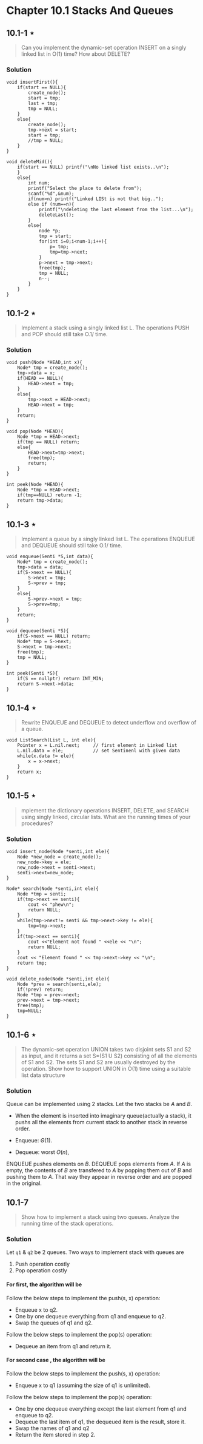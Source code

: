 # Chapter 10.1 Stacks And Queues

## 10.1-1 $\star$

> Can you implement the dynamic-set operation INSERT on a singly linked list in $\text{O(1)}$ time? How about $\text{DELETE}$?
### Solution

```(cpp)
void insertFirst(){
    if(start == NULL){
        create_node();
        start = tmp;
        last = tmp;
        tmp = NULL;
    }
    else{
        create_node();
        tmp->next = start;
        start = tmp;
        //tmp = NULL;
    }
}
```

```(cpp)
void deleteMid(){
    if(start == NULL) printf("\nNo linked list exists..\n");
    }
    else{
        int num;
        printf("Select the place to delete from");
        scanf("%d",&num);
        if(num>n) printf("Linked LISt is not that big..");
        else if (num==n){
            printf("\ndeleting the last element from the list...\n");
            deleteLast();
        }
        else{
            node *p;
            tmp = start;
            for(int i=0;i<num-1;i++){
                p= tmp;
                tmp=tmp->next;
            }
            p->next = tmp->next;
            free(tmp); 
            tmp = NULL;
            n--;
        }
    }
}
```

## 10.1-2 $\star$

> Implement a stack using a singly linked list L. The operations PUSH and POP should still take O.1/ time.

### Solution

```(cpp)
void push(Node *HEAD,int x){
    Node* tmp = create_node();
    tmp->data = x;
    if(HEAD == NULL){
        HEAD->next = tmp;
    }
    else{
        tmp->next = HEAD->next;
        HEAD->next = tmp;
    }
    return;
}
```

```(cpp)
void pop(Node *HEAD){
    Node *tmp = HEAD->next;
    if(tmp == NULL) return;
    else{
        HEAD->next=tmp->next;
        free(tmp);
        return;
    }
}
```

```(cpp)
int peek(Node *HEAD){
    Node *tmp = HEAD->next;
    if(tmp==NULL) return -1;
    return tmp->data; 
}
```

## 10.1-3 $\star$

> Implement a queue by a singly linked list L. The operations ENQUEUE and DEQUEUE should still take O.1/ time.

```
void enqueue(Senti *S,int data){
    Node* tmp = create_node();
    tmp->data = data;
    if(S->next == NULL){
        S->next = tmp;
        S->prev = tmp;
    }
    else{
        S->prev->next = tmp;
        S->prev=tmp;
    }
    return;
}

void dequeue(Senti *S){
    if(S->next == NULL) return;
    Node* tmp = S->next;
    S->next = tmp->next;
    free(tmp);
    tmp = NULL;
}

int peek(Senti *S){
    if(S == nullptr) return INT_MIN;
    return S->next->data;
}
```

## 10.1-4 $\star$

> Rewrite $\text{ENQUEUE}$ and $\text{DEQUEUE}$ to detect underflow and overflow of a queue.

```(cpp)
void ListSearch(List L, int ele){
    Pointer x = L.nil.next;     // first element in Linked list
    L.nil.data = ele;           // set Sentinenl with given data
    while(x.data != ele){
        x = x->next;
    }
    return x;
}
```

## 10.1-5 $\star$

> mplement the dictionary operations INSERT, DELETE, and SEARCH using singly linked, circular lists. What are the running times of your procedures?

### Solution

```(cpp)
void insert_node(Node *senti,int ele){
    Node *new_node = create_node();
    new_node->key = ele; 
    new_node->next = senti->next;
    senti->next=new_node;
}

Node* search(Node *senti,int ele){
    Node *tmp = senti;
    if(tmp->next == senti){
        cout << "phew\n";
        return NULL;
    }
    while(tmp->next!= senti && tmp->next->key != ele){
        tmp=tmp->next;
    }
    if(tmp->next == senti){
        cout <<"Element not found " <<ele << "\n";
        return NULL;
    }
    cout << "Element found " << tmp->next->key << "\n";
    return tmp;
}

void delete_node(Node *senti,int ele){
    Node *prev = search(senti,ele);
    if(!prev) return;
    Node *tmp = prev->next;
    prev->next = tmp->next;
    free(tmp);
    tmp=NULL;
}
```

## 10.1-6 $\star$

> The dynamic-set operation UNION takes two disjoint sets S1 and S2 as input, and it returns a set $\text{S=(S1 U S2)}$ consisting of all the elements of S1 and S2. The sets S1 and S2 are usually destroyed by the operation. Show how to support UNION in $\text{O(1)}$ time using a suitable list data structure
### Solution

Queue can be implemented using 2 stacks.
Let the two stacks be $A$ and $B$.

- When the element is inserted into imaginary queue(actually a stack), it pushs all the elements from current stack to another stack in reverse order.

- $\text{Enqueue}$: $\Theta(1)$.
- $\text{Dequeue}$: worst $O(n)$,

$\text{ENQUEUE}$ pushes elements on $B$. $\text{DEQUEUE}$ pops elements from $A$. If $A$ is empty, the contents of $B$ are transfered to $A$ by popping them out of $B$ and pushing them to $A$. That way they appear in reverse order and are popped in the original.

## 10.1-7

> Show how to implement a stack using two queues. Analyze the running time of the stack operations.

### Solution

Let `q1` & `q2` be 2 queues. 
Two ways to implement stack with queues are 

1. Push operation costly
2. Pop operation costly

#### For first, the algorithm will be

Follow the below steps to implement the push(s, x) operation: 
- Enqueue x to q2.
- One by one dequeue everything from q1 and enqueue to q2.
- Swap the queues of q1 and q2.

Follow the below steps to implement the pop(s) operation: 

- Dequeue an item from q1 and return it.

#### For second case , the algorithm will be

Follow the below steps to implement the push(s, x) operation: 
- Enqueue x to q1 (assuming the size of q1 is unlimited).

Follow the below steps to implement the pop(s) operation: 

- One by one dequeue everything except the last element from q1 and enqueue to q2.
- Dequeue the last item of q1, the dequeued item is the result, store it.
- Swap the names of q1 and q2
- Return the item stored in step 2.
